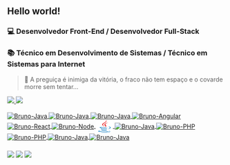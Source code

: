 ## Hello world!
###  💻 Desenvolvedor Front-End / Desenvolvedor Full-Stack
### 📚 Técnico em Desenvolvimento de Sistemas / Técnico em Sistemas para Internet
>💭 A preguiça é inimiga da vitória, o fraco não tem espaço e o covarde morre sem tentar...
<div>
  <a href="https://github.com/bruno95olly">
  <img height="180em" src="https://github-readme-stats.vercel.app/api?username=bruno95olly&show_icons=true&theme=dark&include_all_commits=true&count_private=true"/>
  <img height="180em" src="https://github-readme-stats.vercel.app/api/top-langs/?username=bruno95olly&layout=compact&langs_count=7&theme=dark"/>
</div>
<div style="display: inline_block"><br>
 <img align="center" alt="Bruno-Java" height="30" width="40" src="https://cdn.jsdelivr.net/gh/devicons/devicon/icons/typescript/typescript-plain.svg">
 <img align="center" alt="Bruno-Java" height="30" width="40" src="https://cdn.jsdelivr.net/gh/devicons/devicon/icons/sass/sass-original.svg">
  <img align="center" alt="Bruno-Java" height="30" width="40" src="https://cdn.jsdelivr.net/gh/devicons/devicon/icons/ionic/ionic-original.svg">
  <img align="center" alt="Bruno-Angular" height="30" width="40" src="https://cdn.jsdelivr.net/gh/devicons/devicon/icons/angularjs/angularjs-plain.svg">
  <img align="center" alt="Bruno-React" height="30" width="40" src="https://cdn.jsdelivr.net/gh/devicons/devicon/icons/react/react-original.svg">
  <img align="center" alt="Bruno-Node" height="30" width="40" src="https://cdn.jsdelivr.net/gh/devicons/devicon/icons/nodejs/nodejs-original.svg">
  <img align="center" alt="Bruno-Java" height="30" width="40" src="https://raw.githubusercontent.com/devicons/devicon/master/icons/java/java-original.svg">
  <img align="center" alt="Bruno-Java" height="30" width="40" src="https://cdn.jsdelivr.net/gh/devicons/devicon/icons/androidstudio/androidstudio-plain.svg">
   <img align="center" alt="Bruno-PHP" height="30" width="40" src="https://cdn.jsdelivr.net/gh/devicons/devicon/icons/php/php-plain.svg">
   <img align="center" alt="Bruno-PHP" height="30" width="40" src="https://cdn.jsdelivr.net/gh/devicons/devicon/icons/python/python-plain.svg">
  <img align="center" alt="Bruno-Java" height="30" width="40" src="https://cdn.jsdelivr.net/gh/devicons/devicon/icons/bash/bash-original.svg">
  <img align="center" alt="Bruno-Java" height="30" width="40" src="https://cdn.jsdelivr.net/gh/devicons/devicon/icons/mysql/mysql-plain.svg">
</div>

###
<div>
  <a href="https://instagram.com/brunoribeiro.oliveira_" target="_blank"><img src="https://img.shields.io/badge/-Instagram-%23E4405F?style=for-the-badge&logo=instagram&logoColor=white" target="_blank"></a>
  <a href = "mailto:brunoo95oliveira@gmail.com"><img src="https://img.shields.io/badge/-Gmail-%23333?style=for-the-badge&logo=gmail&logoColor=white" target="_blank"></a>
  <a href="https://www.linkedin.com/in/bruno-oliveira-049ba2211" target="_blank"><img src="https://img.shields.io/badge/-LinkedIn-%230077B5?style=for-the-badge&logo=linkedin&logoColor=white" target="_blank"></a> 
</div>
